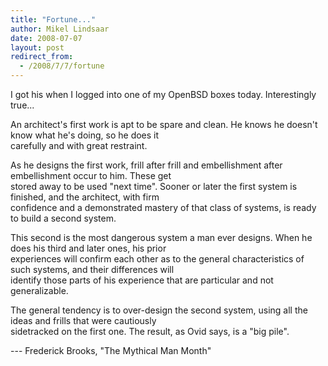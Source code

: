 ```yaml
---
title: "Fortune..."
author: Mikel Lindsaar
date: 2008-07-07
layout: post
redirect_from:
  - /2008/7/7/fortune
---
```

I got his when I logged into one of my OpenBSD boxes today.
Interestingly true...

An architect's first work is apt to be spare and clean. He knows he
doesn't know what he's doing, so he does it\
carefully and with great restraint.

As he designs the first work, frill after frill and embellishment after
embellishment occur to him. These get\
stored away to be used "next time". Sooner or later the first system is
finished, and the architect, with firm\
confidence and a demonstrated mastery of that class of systems, is ready
to build a second system.

This second is the most dangerous system a man ever designs. When he
does his third and later ones, his prior\
experiences will confirm each other as to the general characteristics of
such systems, and their differences will\
identify those parts of his experience that are particular and not
generalizable.

The general tendency is to over-design the second system, using all the
ideas and frills that were cautiously\
sidetracked on the first one. The result, as Ovid says, is a "big pile".

--- Frederick Brooks, "The Mythical Man Month"

